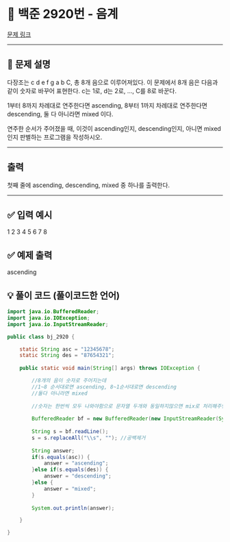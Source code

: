 # 📂 백준 2920번 - 음계
[문제 링크](https://www.acmicpc.net/problem/2920)

---

## 📝 문제 설명

다장조는 c d e f g a b C, 총 8개 음으로 이루어져있다. 이 문제에서 8개 음은 다음과 같이 숫자로 바꾸어 표현한다. c는 1로, d는 2로, ..., C를 8로 바꾼다.

1부터 8까지 차례대로 연주한다면 ascending, 8부터 1까지 차례대로 연주한다면 descending, 둘 다 아니라면 mixed 이다.

연주한 순서가 주어졌을 때, 이것이 ascending인지, descending인지, 아니면 mixed인지 판별하는 프로그램을 작성하시오.

---

## 출력
첫째 줄에 ascending, descending, mixed 중 하나를 출력한다.

---
## ✅ 입력 예시
1 2 3 4 5 6 7 8

## ✅ 예제 출력
ascending

## 💡 풀이 코드 (풀이코드한 언어)

```java
import java.io.BufferedReader;
import java.io.IOException;
import java.io.InputStreamReader;

public class bj_2920 {

	static String asc = "12345678";
	static String des = "87654321";
	
	public static void main(String[] args) throws IOException {

		//8개의 음이 숫자로 주어지는데
		//1~8 순서대로면 ascending, 8~1순서대로면 descending
		//둘다 아니라면 mixed
		
		//숫자는 한번씩 모두 나와야함으로 문자열 두개와 동일하지않으면 mix로 처리해주면된다.
		
		BufferedReader bf = new BufferedReader(new InputStreamReader(System.in));
		
		String s = bf.readLine();
		s = s.replaceAll("\\s", ""); //공백제거
		
		String answer;
		if(s.equals(asc)) {
			answer = "ascending";
		}else if(s.equals(des)) {
			answer = "descending";
		}else {
			answer = "mixed";
		}
		
		System.out.println(answer);

	}

}


```
